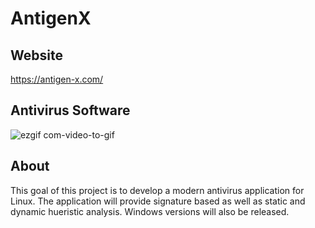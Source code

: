 # AntigenX  

## Website  
https://antigen-x.com/  

## Antivirus Software  
![ezgif com-video-to-gif](https://user-images.githubusercontent.com/22214754/104202140-627b6b00-53df-11eb-9b6c-9cb087ab6daa.gif)  

## About  
This goal of this project is to develop a modern antivirus application for Linux. The application will provide signature based as well as static and dynamic hueristic analysis.  Windows versions will also be released. 



